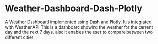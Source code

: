 # Weather-Dashboard-Dash-Plotly
A Weather Dashboard implemented using Dash and Plotly. It is integrated with Weather API
This is a dashboard showing the weather for the current day and the next 7 days.
also it enables the user to compare between two different cities
